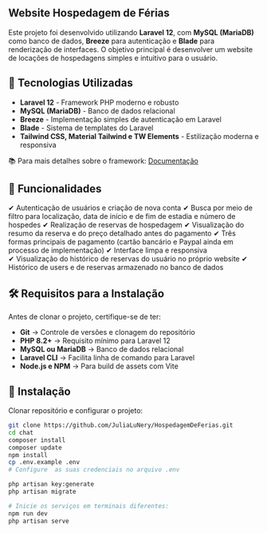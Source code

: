 ## Website Hospedagem de Férias


Este projeto foi desenvolvido utilizando **Laravel 12**, com **MySQL (MariaDB)** como banco de dados, **Breeze** para autenticação e **Blade** para renderização de interfaces. O objetivo principal é desenvolver um website de locações de hospedagens simples e intuitivo para o usuário.

## 🚀 Tecnologias Utilizadas
- **Laravel 12** - Framework PHP moderno e robusto
- **MySQL (MariaDB)** - Banco de dados relacional
- **Breeze** - Implementação simples de autenticação em Laravel
- **Blade** - Sistema de templates do Laravel
- **Tailwind CSS, Material Tailwind e TW Elements** - Estilização moderna e responsiva

📚 Para mais detalhes sobre o framework: [Documentação](https://laravel.com/docs/)

## 🎯 Funcionalidades
✔ Autenticação de usuários e criação de nova conta
✔ Busca por meio de filtro para localização, data de início e de fim de estadia e número de hospedes 
✔ Realização de reservas de hospedagem
✔ Visualização do resumo da reserva e do preço detalhado antes do pagamento
✔ Três formas principais de pagamento (cartão bancário e Paypal ainda em processo de implementação)
✔ Interface limpa e responsiva  
✔ Visualização do histórico de reservas do usuário no próprio website
✔ Histórico de users e de reservas armazenado no banco de dados  

## 🛠 Requisitos para a Instalação
Antes de clonar o projeto, certifique-se de ter:
- **Git** → Controle de versões e clonagem do repositório  
- **PHP 8.2+** → Requisito mínimo para Laravel 12
- **MySQL ou MariaDB** → Banco de dados relacional  
- **Laravel CLI** → Facilita linha de comando para Laravel
- **Node.js e NPM** → Para build de assets com Vite


## 🔧 Instalação
Clonar repositório e configurar o projeto:
```bash
git clone https://github.com/JuliaLuNery/HospedagemDeFerias.git
cd chat
composer install
composer update
npm install
cp .env.example .env 
# Configure  as suas credenciais no arquivo .env

php artisan key:generate
php artisan migrate

# Inicie os serviços em terminais diferentes:
npm run dev
php artisan serve

